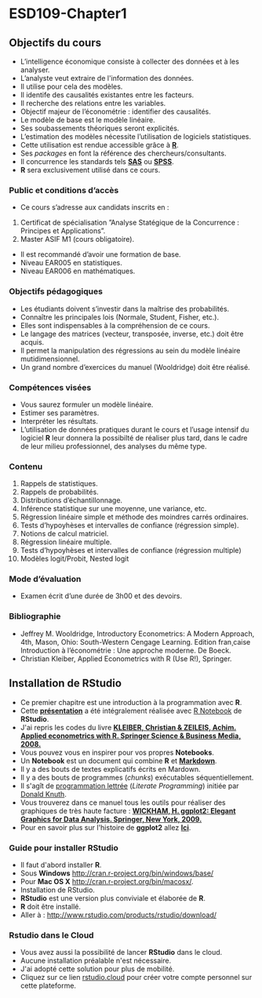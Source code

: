 # ESD109-Chapter1

##  Objectifs du cours

-   L’intelligence économique consiste à collecter des données et à les analyser.
-   L’analyste veut extraire de l'information des données.
-   Il utilise pour cela des modèles.
-   Il identife des causalités existantes entre les facteurs.
-   Il recherche des relations entre les variables.
-   Objectif majeur de l’économétrie : identifier des causalités.
-   Le modèle de base est le modèle linéaire.
-   Ses soubassements théoriques seront explicités.
-   L’estimation des modèles nécessite l’utilisation de logiciels statistiques.
-   Cette utilisation est rendue accessible grâce à  [**R**](https://www.r-project.org/).
-   Ses  _packages_ en font la référence des chercheurs/consultants.
-   Il concurrence les standards tels **[SAS](https://www.sas.com/en_us/home.html)** ou [**SPSS**](https://www.ibm.com/analytics/spss-statistics-software).
-   **R**  sera exclusivement utilisé dans ce cours.

### Public et conditions d’accès

-   Ce cours s’adresse aux candidats inscrits en :

1.  Certificat de spécialisation ”Analyse Statégique de la Concurrence : Principes et Applications”.
2.  Master ASIF M1 (cours obligatoire).

-   Il est recommandé d’avoir une formation de base.
-   Niveau EAR005 en statistiques.
-   Niveau EAR006 en mathématiques.

### Objectifs pédagogiques

-   Les étudiants doivent s’investir dans la maîtrise des probabilités.
-   Connaître les principales lois (Normale, Student, Fisher, etc.).
-   Elles sont indispensables à la compréhension de ce cours.
-   Le langage des matrices (vecteur, transposée, inverse, etc.) doit être acquis.
-   Il permet la manipulation des régressions au sein du modèle linéaire mutidimensionnel.
-   Un grand nombre d’exercices du manuel (Wooldridge) doit être réalisé.

### Compétences visées

-   Vous saurez formuler un modèle linéaire.
-   Estimer ses paramètres.
-   Interpréter les résultats.
-   L’utilisation de données pratiques durant le cours et l’usage intensif du logiciel **R**  leur donnera la possibilté de réaliser plus tard, dans le cadre de leur milieu professionnel, des analyses du même type.

###   Contenu

1.  Rappels de statistiques.
2.  Rappels de probabilités.
3.  Distributions d’échantillonnage.
4.  Inférence statistique sur une moyenne, une variance, etc.
5.  Régression linéaire simple et méthode des moindres carrés ordinaires.
6.  Tests d’hypoyhèses et intervalles de confiance (régression simple).
7.  Notions de calcul matriciel.
8.  Régression linéaire multiple.
9.  Tests d’hypoyhèses et intervalles de confiance (régression multiple)
10.  Modèles logit/Probit, Nested logit

### Mode d’évaluation

-   Examen écrit d’une durée de 3h00 et des devoirs.

### Bibliographie

-   Jeffrey M. Wooldridge, Introductory Econometrics: A Modern Approach, 4th, Mason, Ohio: South-Western Cengage Learning. Edition fran¸caise Introduction à l’économétrie : Une approche moderne. De Boeck.
-   Christian Kleiber, Applied Econometrics with R (Use R!), Springer.


## Installation de RStudio
* Ce premier chapitre est une introduction à la programmation avec **R**.
* Cette <a href="Applied_Econometrics_with_R.pdf"><strong>présentation</strong></a></span> a été intégralement réalisée avec <a href="https://rmarkdownwww.rstudio.com/lesson-10.html">R Notebook</a> de **RStudio**.
* J'ai repris les codes du livre <a href="Applied econometrics with R_Christian Kleiber_Achim Zeileis.pdf"><strong>KLEIBER, Christian & ZEILEIS, Achim. Applied econometrics with R. Springer Science & Business Media, 2008.</strong></a></span>
* Vous pouvez vous en inspirer pour vos propres **Notebooks**.
* Un **Notebook** est un document qui combine **R** et <a href="https://fr.m.wikipedia.org/wiki/Markdown"><strong>Markdown</strong></a>.</span>
* Il y a des bouts de textes explicatifs écrits en Mardown.
* Il y a des bouts de programmes (*chunks*) exécutables séquentiellement.
* Il s'agît de  <a href="https://fr.m.wikipedia.org/wiki/Programmation_lettrée">programmation </a><span><a href="https://fr.m.wikipedia.org/wiki/Programmation_lettrée">lettrée</a> (*Literate Programming*) <span>initiée par </span><a href="https://fr.m.wikipedia.org/wiki/Donald_Knuth" title="Donald Knuth">Donald Knuth</a>.
* Vous trouverez dans ce manuel tous les outils pour réaliser des graphiques de très haute facture : **<a href="ggplot2- Elegant Graphics for Data Analysis.pdf"><strong>WICKHAM, H. ggplot2: Elegant Graphics for Data Analysis. Springer, New York, 2009.</strong></a></span>** 
* Pour en savoir plus sur l'histoire de **ggplot2** allez **<a href="https://en.m.wikipedia.org/wiki/Ggplot2"><strong>Ici</strong></a></span>**.


### Guide pour installer RStudio

* Il faut d'abord installer **R**.
* Sous **Windows** <a href="http://cran.r-project.org/bin/windows/base/" class="uri">http://cran.r-project.org/bin/windows/base/</a></li>
* Pour **Mac OS X** <a href="http://cran.r-project.org/bin/macosx/" class="uri">http://cran.r-project.org/bin/macosx/</a>.</li>
* Installation de RStudio.
* **RStudio** est une version plus conviviale et élaborée de  **R**.
* **R** doit être installé.
* Aller à : <a href="http://.rstudio.com/products/rstudio/download/" class="uri">http://www.rstudio.com/products/rstudio/download/</a>  </li>

### Rstudio dans le Cloud
* Vous avez aussi la possibilité de lancer <strong>RStudio</strong> dans le cloud.
* Aucune installation préalable n'est nécessaire.
* J'ai adopté cette solution pour plus de mobilité.
* Cliquez sur ce lien <a href="https://rstudio.cloud/projects" target="_blank">rstudio.cloud</a> pour créer votre compte personnel sur cette plateforme.


<!--stackedit_data:
eyJoaXN0b3J5IjpbMTQ4ODQzMzM1N119
-->